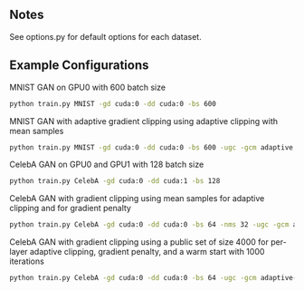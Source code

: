 ## Notes

See options.py for default options for each dataset.

## Example Configurations

MNIST GAN on GPU0 with 600 batch size
```bash
python train.py MNIST -gd cuda:0 -dd cuda:0 -bs 600
```

MNIST GAN with adaptive gradient clipping using adaptive clipping with mean samples
```bash
python train.py MNIST -gd cuda:0 -dd cuda:0 -bs 600 -ugc -gcm adaptive -nms 20
```

CelebA GAN on GPU0 and GPU1 with 128 batch size
```bash
python train.py CelebA -gd cuda:0 -dd cuda:1 -bs 128
```

CelebA GAN with gradient clipping using mean samples for adaptive clipping and for gradient penalty
```bash
python train.py CelebA -gd cuda:0 -dd cuda:0 -bs 64 -nms 32 -ugc -gcm adaptive-pl
```

CelebA GAN with gradient clipping using a public set of size 4000 for per-layer adaptive clipping, gradient penalty, and a warm start with 1000 iterations
```bash
python train.py CelebA -gd cuda:0 -dd cuda:0 -bs 64 -ugc -gcm adaptive-pl -pss 4000 -wi 1000
```
